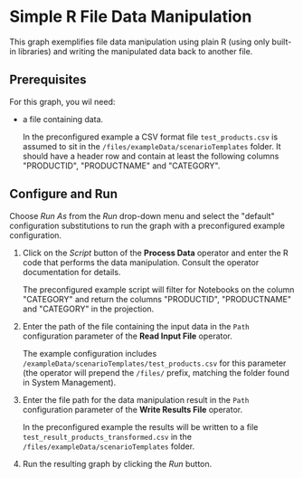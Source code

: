 <!-- loioac09193393934b44b731a2b77e9ad590 -->

# Simple R File Data Manipulation

This graph exemplifies file data manipulation using plain R \(using only built-in libraries\) and writing the manipulated data back to another file.



<a name="loioac09193393934b44b731a2b77e9ad590__section_gdy_mrx_zkb"/>

## Prerequisites

For this graph, you wil need:

-   a file containing data.

    In the preconfigured example a CSV format file `test_products.csv` is assumed to sit in the `/files/exampleData/scenarioTemplates` folder. It should have a header row and contain at least the following columns "PRODUCTID", "PRODUCTNAME" and "CATEGORY".




<a name="loioac09193393934b44b731a2b77e9ad590__section_n2y_vyw_zkb"/>

## Configure and Run

Choose *Run As* from the *Run* drop-down menu and select the "default" configuration substitutions to run the graph with a preconfigured example configuration.

1.  Click on the *Script* button of the **Process Data** operator and enter the R code that performs the data manipulation. Consult the operator documentation for details.

    The preconfigured example script will filter for Notebooks on the column "CATEGORY" and return the columns "PRODUCTID", "PRODUCTNAME" and "CATEGORY" in the projection.

2.  Enter the path of the file containing the input data in the `Path` configuration parameter of the **Read Input File** operator.

    The example configuration includes `/exampleData/scenarioTemplates/test_products.csv` for this parameter \(the operator will prepend the `/files/` prefix, matching the folder found in System Management\).

3.  Enter the file path for the data manipulation result in the `Path` configuration parameter of the **Write Results File** operator.

    In the preconfigured example the results will be written to a file `test_result_products_transformed.csv` in the `/files/exampleData/scenarioTemplates` folder.

4.  Run the resulting graph by clicking the *Run* button.

